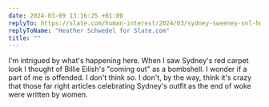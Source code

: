 ```yaml
---
date: 2024-03-09 13:16:25 +01:00
replyTo: https://slate.com/human-interest/2024/03/sydney-sweeney-snl-hooters-glen-powell.html
replyToName: "Heather Schwedel for Slate.com"
title: ""
---
```


I'm intrigued by what's happening here. When I saw Sydney's red carpet look I thought of Billie Eilish's "coming out" as a bombshell. I wonder if a part of me is offended. I don't think so. I don't, by the way, think it's crazy that those far right articles celebrating Sydney's outfit as the end of woke were written by women.
